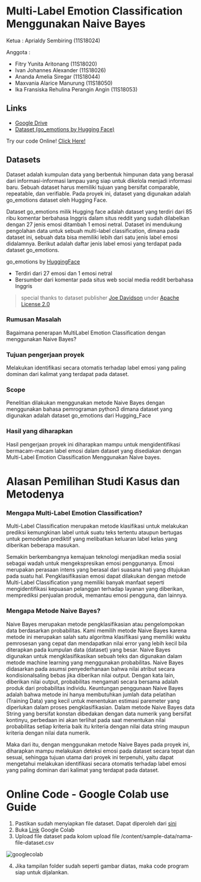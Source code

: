 # Multi-Label Emotion Classification Menggunakan Naive Bayes

Ketua   : Aprialdy Sembiring (11S18024)

Anggota :
- Fitry Yunita Aritonang (11S18020)
- Ivan Johannes Alexander (11S18026)
- Ananda Amelia Siregar (11S18044)
- Maxvania Alarice Manurung (11S18050)
- Ika Fransiska Rehulina Perangin Angin (11S18053)

## Links

- [Google Drive](https://drive.google.com/drive/folders/1nAzxcnC7PCtUsQghJek-iAbXVXKbvDUY?usp=sharing)
- [Dataset (go_emotions by Hugging Face)](https://huggingface.co/datasets/go_emotions)

Try our code Online! [Click Here!](https://github.com/Kelompok-Achiera/Multi-Label-Emotion-Classification#online-code---google-colab-use-guide)

## Datasets
Dataset adalah kumpulan data yang berbentuk himpunan data yang berasal dari informasi-informasi lampau yang siap untuk dikelola menjadi informasi baru. Sebuah dataset harus memiliki tujuan yang bersifat comparable, repeatable, dan verifiable. Pada proyek ini, dataset yang digunakan adalah go_emotions dataset oleh Hugging Face.

Dataset go_emotions milik Hugging face adalah dataset yang terdiri dari 85 ribu komentar berbahasa Inggris dalam situs reddit yang sudah dilabelkan dengan 27 jenis emosi ditambah 1 emosi netral. Dataset ini mendukung pengolahan data untuk sebuah multi-label classification, dimana pada dataset ini, sebuah data bisa memiliki lebih dari satu jenis label emosi didalamnya. Berikut adalah daftar jenis label emosi yang terdapat pada dataset go_emotions.

go_emotions by [HuggingFace](https://huggingface.co/)

- Terdiri dari 27 emosi dan 1 emosi netral
- Bersumber dari komentar pada situs web social media reddit berbahasa Inggris 

> special thanks to dataset publisher [Joe Davidson](https://github.com/joeddav) under [Apache License 2.0](https://github.com/google-research/google-research/blob/master/LICENSE)

### Rumusan Masalah
Bagaimana penerapan MultiLabel Emotion Classification dengan menggunakan Naive Bayes?

### Tujuan pengerjaan proyek
Melakukan identifikasi secara otomatis terhadap  label emosi yang paling dominan dari kalimat  yang terdapat pada dataset.

### Scope
Penelitian dilakukan menggunakan metode Naive  Bayes dengan	menggunakan bahasa  pemrograman python3 dimana dataset yang  digunakan adalah dataset go_emotions dari  Hugging_Face

### Hasil yang diharapkan
Hasil pengerjaan proyek ini diharapkan mampu  untuk mengidentifikasi bermacam-macam label  emosi dalam dataset yang disediakan dengan  Multi-Label Emotion Classification Menggunakan Naive bayes.

# Alasan Pemilihan Studi Kasus dan Metodenya

### Mengapa Multi-Label Emotion Classification?
Multi-Label Classification merupakan metode klasifikasi untuk melakukan prediksi kemungkinan label untuk suatu teks tertentu ataupun bertugas untuk pemodelan prediktif yang melibatkan keluaran label kelas yang diberikan beberapa masukan.

Semakin berkembangnya kemajuan teknologi  menjadikan media sosial sebagai wadah untuk mengekspresikan emosi penggunanya. Emosi merupakan perasaan intens yang berasal dari suasana hati yang ditujukan pada suatu hal. Pengklasifikasian emosi dapat dilakukan dengan metode Multi-Label Classification yang memiliki banyak manfaat seperti mengidentifikasi kepuasan pelanggan terhadap layanan yang diberikan, memprediksi penjualan produk, memantau emosi pengguna, dan lainnya.


### Mengapa Metode Naive Bayes?
Naive Bayes merupakan metode pengklasifikasian atau pengelompokan data berdasarkan probabilitas. Kami memilih metode Naive Bayes karena metode ini merupakan salah satu algoritma klasifikasi yang memiliki waktu pemrosesan yang cepat dan mendapatkan nilai error yang lebih kecil bila diterapkan pada kumpulan data (dataset) yang besar. Naive Bayes digunakan untuk mengklasifikasikan sebuah teks dan digunakan dalam metode machine learning yang menggunakan probabilitas.
Naive Bayes  didasarkan  pada  asumsi  penyederhanaan  bahwa  nilai  atribut  secara kondisionalsaling  bebas  jika  diberikan  nilai output.  Dengan  kata  lain,  diberikan  nilai output, probabilitas  mengamati  secara  bersama  adalah  produk  dari  probabilitas  individu. Keuntungan penggunaan Naive Bayes adalah bahwa metode ini hanya membutuhkan jumlah data pelatihan (Training Data) yang kecil untuk menentukan estimasi paremeter yang diperlukan dalam proses pengklasifikasian.  Dalam  metode  Naive  Bayes data  String  yang  bersifat  konstan  dibedakan dengan data numerik yang  bersifat kontinyu, perbedaan ini akan terlihat pada saat menentukan nilai probabilitas setiap kriteria baik itu kriteria dengan nilai data string maupun kriteria dengan nilai data numerik. 

Maka dari itu, dengan menggunakan metode Naive Bayes pada proyek ini, diharapkan mampu melakukan deteksi emosi pada dataset secara tepat dan sesuai, sehingga tujuan utama dari proyek ini terpenuhi, yaitu dapat mengetahui melakukan identifikasi secara otomatis terhadap label emosi yang paling dominan dari kalimat yang terdapat pada dataset.

# Online Code - Google Colab use Guide

1. Pastikan sudah menyiapkan file dataset. Dapat diperoleh dari [sini](https://github.com/Kelompok-Achiera/Multi-Label-Emotion-Classification/tree/main/dataset/dummy_data%20raw) 
2. Buka [Link](https://colab.research.google.com/drive/1tP32K917Gua9BmL7BqB2ccO6l8I_BSg2?usp=sharing) Google Colab
3. Upload file dataset pada kolom upload file /content/sample-data/nama-file-dataset.csv

![googlecolab](https://user-images.githubusercontent.com/72435408/142966061-c52349c2-0e78-42d5-9f24-df7fc2c19e1b.PNG)

4. Jika tampilan folder sudah seperti gambar diatas, maka code program siap untuk dijalankan.
